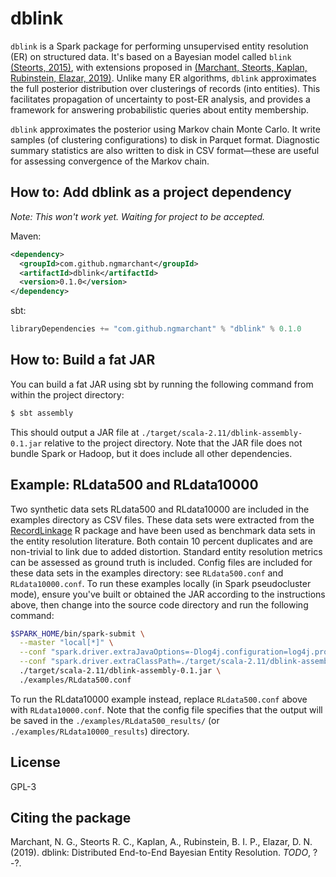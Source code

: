 # dblink
`dblink` is a Spark package for performing unsupervised entity resolution 
(ER) on structured data.
It's based on a Bayesian model called `blink` 
[(Steorts, 2015)](https://projecteuclid.org/euclid.ba/1441790411), 
with extensions proposed in
[(Marchant, Steorts, Kaplan, Rubinstein, Elazar, 2019)](https://TODO).
Unlike many ER algorithms, `dblink` approximates the full posterior 
distribution over clusterings of records (into entities).
This facilitates propagation of uncertainty to post-ER analysis, 
and provides a framework for answering probabilistic queries about entity 
membership.

`dblink` approximates the posterior using Markov chain Monte Carlo.
It write samples (of clustering configurations) to disk in Parquet format.
Diagnostic summary statistics are also written to disk in CSV format—these are 
useful for assessing convergence of the Markov chain.

## How to: Add dblink as a project dependency
_Note: This won't work yet. Waiting for project to be accepted._

Maven:
```xml
<dependency>
  <groupId>com.github.ngmarchant</groupId>
  <artifactId>dblink</artifactId>
  <version>0.1.0</version>
</dependency>
```

sbt:
```scala
libraryDependencies += "com.github.ngmarchant" % "dblink" % 0.1.0
```

## How to: Build a fat JAR
You can build a fat JAR using sbt by running the following command from
within the project directory:
```bash
$ sbt assembly
```

This should output a JAR file at `./target/scala-2.11/dblink-assembly-0.1.jar`
relative to the project directory.
Note that the JAR file does not bundle Spark or Hadoop, but it does include
all other dependencies.

## Example: RLdata500 and RLdata10000
Two synthetic data sets RLdata500 and RLdata10000 are included in the examples 
directory as CSV files.
These data sets were extracted from the [RecordLinkage](https://cran.r-project.org/web/packages/RecordLinkage/index.html)
R package and have been used as benchmark data sets in the entity resolution 
literature.
Both contain 10 percent duplicates and are non-trivial to link due to added 
distortion.
Standard entity resolution metrics can be assessed as ground truth is 
included.
Config files are included for these data sets in the examples directory: 
see `RLdata500.conf` and `RLdata10000.conf`.
To run these examples locally (in Spark pseudocluster mode), 
ensure you've built or obtained the JAR according to the instructions 
above, then change into the source code directory and run the following 
command:
```bash
$SPARK_HOME/bin/spark-submit \
  --master "local[*]" \
  --conf "spark.driver.extraJavaOptions=-Dlog4j.configuration=log4j.properties" \
  --conf "spark.driver.extraClassPath=./target/scala-2.11/dblink-assembly-0.1.jar" \
  ./target/scala-2.11/dblink-assembly-0.1.jar \
  ./examples/RLdata500.conf
```
To run the RLdata10000 example instead, replace `RLdata500.conf` above with 
`RLdata10000.conf`.
Note that the config file specifies that the output will be saved in
the `./examples/RLdata500_results/` (or `./examples/RLdata10000_results`) 
directory.

## License
GPL-3

## Citing the package
Marchant, N. G., Steorts R. C., Kaplan, A., Rubinstein, B. I. P., Elazar, D. N. 
(2019). dblink: Distributed End-to-End Bayesian Entity Resolution. _TODO_, ?-?.
